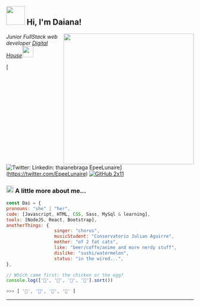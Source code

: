 <h2><img src="https://i.imgur.com/fypwiuS.png"width="50"> Hi, I'm Daiana! </h2>
<img align='right' src="https://i.imgur.com/Y0iHLd0.gif" width="350">
<p><em>Junior FullStack web developer <a href="http://www.digitalhouse.com">Digital House</a><img
            src="https://media.giphy.com/media/WUlplcMpOCEmTGBtBW/giphy.gif" width="30">
    </em></p>

[![Twitter:
[![Linkedin: thaianebraga](https://img.shields.io/badge/-thaianebraga-blue?style=flat-square&logo=Linkedin&logoColor=white&link=https://www.linkedin.com/in/thaianebraga/)](https://www.linkedin.com/in/daianaabal/)
EpeeLunaire](https://img.shields.io/twitter/follow/EpeeLunaire?style=social)](https://twitter.com/EpeeLunaire)
[![GitHub 2x11](https://img.shields.io/github/followers/2x11?label=follow&style=social)](https://github.com/2x11)


### <img src="https://i.imgur.com/4iD5Y2b.gif" width="20"> A little more about me...

```javascript
const Dai = {
pronouns: "she" | "her",
code: [Javascript, HTML, CSS, Sass, MySql & learning],
tools: [NodeJS, React, Bootstrap],
anotherThings: {
                  singer: "chorus",
                  musicStudent: "Conservatorio Julian Aguirre",
                  mother: "of 2 fat cats",
                  like: "beer/coffe/anime and more nerdy stuff",
                  dislike: "sushi/watermelon",
                  status: "in the wired...",
},

// Which came first: the chicken or the egg?
console.log(['🥚', '🐣', '🐥', '🐔'].sort())

>>> [ '🐔', '🐣', '🐥', '🥚' ]

```


---


